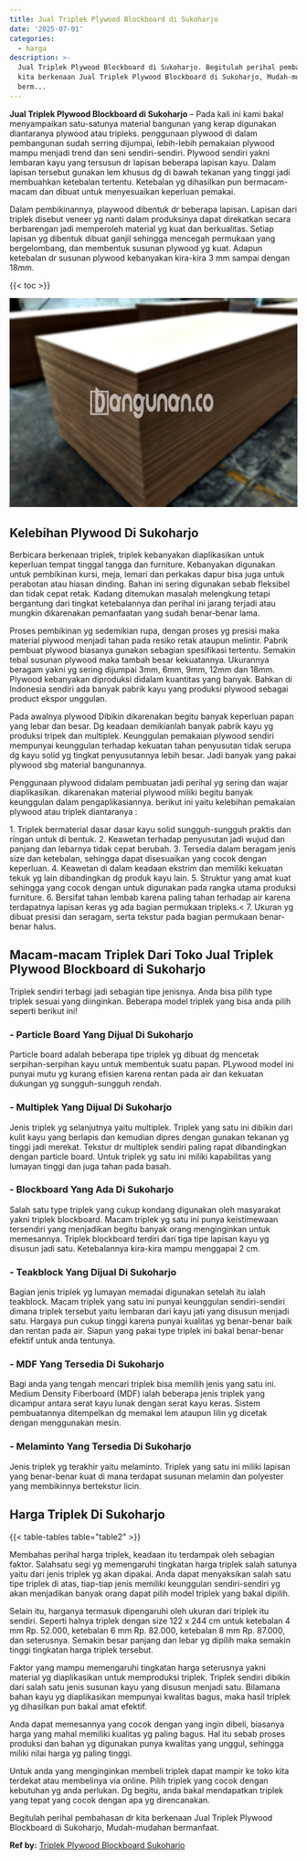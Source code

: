 ```yaml
---
title: Jual Triplek Plywood Blockboard di Sukoharjo
date: '2025-07-01'
categories:
  - harga
description: >-
  Jual Triplek Plywood Blockboard di Sukoharjo. Begitulah perihal pembahasan dr
  kita berkenaan Jual Triplek Plywood Blockboard di Sukoharjo, Mudah-mudahan
  berm...
---
```


**Jual Triplek Plywood Blockboard di Sukoharjo** – Pada kali ini kami bakal menyampaikan satu-satunya material bangunan yang kerap digunakan diantaranya plywood atau tripleks. penggunaan plywood di dalam pembangunan sudah serring dijumpai, lebih-lebih pemakaian plywood mampu menjadi trend dan seni sendiri-sendiri. Plywood sendiri yakni lembaran kayu yang tersusun dr lapisan beberapa lapisan kayu. Dalam lapisan tersebut gunakan lem khusus dg di bawah tekanan yang tinggi jadi membuahkan ketebalan tertentu. Ketebalan yg dihasilkan pun bermacam-macam dan dibuat untuk menyesuaikan keperluan pemakai.

Dalam pembikinannya, playwood dibentuk dr beberapa lapisan. Lapisan dari triplek disebut veneer yg nanti dalam produksinya dapat direkatkan secara berbarengan jadi memperoleh material yg kuat dan berkualitas. Setiap lapisan yg dibentuk dibuat ganjil sehingga mencegah permukaan yang bergelombang, dan membentuk susunan plywood yg kuat. Adapun ketebalan dr susunan plywood kebanyakan kira-kira 3 mm sampai dengan 18mm.

{{< toc >}}

![Jual Triplek Plywood Blockboard di Sukoharjo](/images/jual-triplek-murah-41.png)

## Kelebihan Plywood Di Sukoharjo

Berbicara berkenaan triplek, triplek kebanyakan diaplikasikan untuk keperluan tempat tinggal tangga dan furniture. Kebanyakan digunakan untuk pembikinan kursi, meja, lemari dan perkakas dapur bisa juga untuk perabotan atau hiasan dinding. Bahan ini sering digunakan sebab fleksibel dan tidak cepat retak. Kadang ditemukan masalah melengkung tetapi bergantung dari tingkat ketebalannya dan perihal ini jarang terjadi atau mungkin dikarenakan pemanfaatan yang sudah benar-benar lama.

Proses pembikinan yg sedemikian rupa, dengan proses yg presisi maka material plywood menjadi tahan pada resiko retak ataupun melintir. Pabrik pembuat plywood biasanya gunakan sebagian spesifikasi tertentu. Semakin tebal susunan plywood maka tambah besar kekuatannya. Ukurannya beragam yakni yg sering dijumpai 3mm, 6mm, 9mm, 12mm dan 18mm. Plywood kebanyakan diproduksi didalam kuantitas yang banyak. Bahkan di Indonesia sendiri ada banyak pabrik kayu yang produksi plywood sebagai product ekspor unggulan.

Pada awalnya plywood Dibikin dikarenakan begitu banyak keperluan papan yang lebar dan besar. Dg keadaan demikianlah banyak pabrik kayu yg produksi tripek dan multiplek. Keunggulan pemakaian plywood sendiri mempunyai keunggulan terhadap kekuatan tahan penyusutan tidak serupa dg kayu solid yg tingkat penyusutannya lebih besar. Jadi banyak yang pakai plywood sbg material bangunannya.

Penggunaan plywood didalam pembuatan jadi perihal yg sering dan wajar diaplikasikan. dikarenakan material plywood miliki begitu banyak keunggulan dalam pengaplikasiannya. berikut ini yaitu kelebihan pemakaian plywood atau triplek diantaranya :

1\. Triplek bermaterial dasar dasar kayu solid sungguh-sungguh praktis dan ringan untuk di bentuk. 2. Keawetan terhadap penyusutan jadi wujud dan panjang dan lebarnya tidak cepat berubah. 3. Tersedia dalam beragam jenis size dan ketebalan, sehingga dapat disesuaikan yang cocok dengan keperluan. 4. Keawetan di dalam keadaan ekstrim dan memiliki kekuatan tekuk yg lain dibandingkan dg produk kayu lain. 5. Struktur yang amat kuat sehingga yang cocok dengan untuk digunakan pada rangka utama produksi furniture. 6. Bersifat tahan lembab karena paling tahan terhadap air karena terdapatnya lapisan keras yg ada bagian permukaan tripleks.< 7. Ukuran yg dibuat presisi dan seragam, serta tekstur pada bagian permukaan benar-benar halus.

## Macam-macam Triplek Dari Toko Jual Triplek Plywood Blockboard di Sukoharjo

Triplek sendiri terbagi jadi sebagian tipe jenisnya. Anda bisa pilih type triplek sesuai yang diinginkan. Beberapa model triplek yang bisa anda pilih seperti berikut ini!

### \- Particle Board Yang Dijual Di Sukoharjo

Particle board adalah beberapa tipe triplek yg dibuat dg mencetak serpihan-serpihan kayu untuk membentuk suatu papan. PLywood model ini punyai mutu yg kurang efisien karena rentan pada air dan kekuatan dukungan yg sungguh-sungguh rendah.

### \- Multiplek Yang Dijual Di Sukoharjo

Jenis triplek yg selanjutnya yaitu multiplek. Triplek yang satu ini dibikin dari kulit kayu yang berlapis dan kemudian dipres dengan gunakan tekanan yg tinggi jadi merekat. Tekstur dr multiplek sendiri paling rapat dibandingkan dengan particle board. Untuk triplek yg satu ini miliki kapabilitas yang lumayan tinggi dan juga tahan pada basah.

### \- Blockboard Yang Ada Di Sukoharjo

Salah satu type triplek yang cukup kondang digunakan oleh masyarakat yakni triplek blockboard. Macam triplek yg satu ini punya keistimewaan tersendiri yang menjadikan begitu banyak orang menginginkan untuk memesannya. Triplek blockboard terdiri dari tiga tipe lapisan kayu yg disusun jadi satu. Ketebalannya kira-kira mampu menggapai 2 cm.

### \- Teakblock Yang Dijual Di Sukoharjo

Bagian jenis triplek yg lumayan memadai digunakan setelah itu ialah teakblock. Macam triplek yang satu ini punyai keunggulan sendiri-sendiri dimana triplek tersebut yaitu lembaran dari kayu jati yang disusun menjadi satu. Hargaya pun cukup tinggi karena punyai kualitas yg benar-benar baik dan rentan pada air. Siapun yang pakai type triplek ini bakal benar-benar efektif untuk anda tentunya.

### \- MDF Yang Tersedia Di Sukoharjo

Bagi anda yang tengah mencari triplek bisa memilih jenis yang satu ini. Medium Density Fiberboard (MDF) ialah beberapa jenis triplek yang dicampur antara serat kayu lunak dengan serat kayu keras. Sistem pembuatannya ditempelkan dg memakai lem ataupun lilin yg dicetak dengan menggunakan mesin.

### \- Melaminto Yang Tersedia Di Sukoharjo

Jenis triplek yg terakhir yaitu melaminto. Triplek yang satu ini miliki lapisan yang benar-benar kuat di mana terdapat susunan melamin dan polyester yang membikinnya bertekstur licin.

## Harga Triplek Di Sukoharjo

{{< table-tables table="table2" >}}

Membahas perihal harga triplek, keadaan itu terdampak oleh sebagian faktor. Salahsatu segi yg memengaruhi tingkatan harga triplek salah satunya yaitu dari jenis triplek yg akan dipakai. Anda dapat menyaksikan salah satu tipe triplek di atas, tiap-tiap jenis memiliki keunggulan sendiri-sendiri yg akan menjadikan banyak orang dapat pilih model triplek yang bakal dipilih.

Selain itu, harganya termasuk dipengaruhi oleh ukuran dari triplek itu sendiri. Seperti halnya triplek dengan size 122 x 244 cm untuk ketebalan 4 mm Rp. 52.000, ketebalan 6 mm Rp. 82.000, ketebalan 8 mm Rp. 87.000, dan seterusnya. Semakin besar panjang dan lebar yg dipilih maka semakin tinggi tingkatan harga triplek tersebut.

Faktor yang mampu memengaruhi tingkatan harga seterusnya yakni material yg diaplikasikan untuk memproduksi triplek. Triplek sendiri dibikin dari salah satu jenis susunan kayu yang disusun menjadi satu. Bilamana bahan kayu yg diaplikasikan mempunyai kwalitas bagus, maka hasil triplek yg dihasilkan pun bakal amat efektif.

Anda dapat memesannya yang cocok dengan yang ingin dibeli, biasanya harga yang mahal memiliki kualitas yg paling bagus. Hal itu sebab proses produksi dan bahan yg digunakan punya kwalitas yang unggul, sehingga miliki nilai harga yg paling tinggi.

Untuk anda yang menginginkan membeli triplek dapat mampir ke toko kita terdekat atau membelinya via online. Pilih triplek yang cocok dengan kebutuhan yg anda perlukan. Dg begitu, anda bakal mendapatkan triplek yang tepat yang cocok dengan apa yg direncanakan.

Begitulah perihal pembahasan dr kita berkenaan Jual Triplek Plywood Blockboard di Sukoharjo, Mudah-mudahan bermanfaat.

**Ref by:** [Triplek Plywood Blockboard Sukoharjo](https://id.wikipedia.org/wiki/Triplek)
